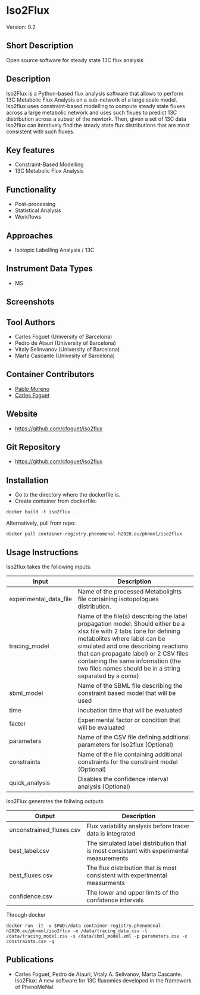# Iso2Flux
Version: 0.2

## Short Description

Open source software for steady state 13C flux analysis

## Description

Iso2Flux is a Python-based flux analysis software that allows to perform 13C Metabolic Flux Analysis on a sub-network of a large scale model. Iso2flux uses constraint-based modelling to compute steady state fluxes across a large metabolic network and uses such flxues to predict 13C distribution across a subser of the newtork. Then, given a set of 13C data Iso2flux can iteratively find the steady state flux distributions that are most consistent with such fluxes. 

## Key features

- Constraint-Based Modelling
- 13C Metabolic Flux Analysis

## Functionality

- Post-processing
- Statistical Analysis
- Workflows 

## Approaches

- Isotopic Labelling Analysis / 13C

## Instrument Data Types

- MS

## Screenshots


## Tool Authors

- Carles Foguet (University of Barcelona)
- Pedro de Atauri (University of Barcelona)
- Vitaly Selinvanov (University of Barcelona)
- Marta Cascante (Univesity of Barcelona)

## Container Contributors

- [Pablo Moreno](https://github.com/pcm32) 
- [Carles Foguet](https://github.com/cfoguet) 


## Website

- https://github.com/cfoguet/iso2flux


## Git Repository

- https://github.com/cfoguet/iso2flux

## Installation

- Go to the directory where the dockerfile is.
- Create container from dockerfile:

```
docker build -t iso2flux .
```

Alternatively, pull from repo:

```
docker pull container-registry.phenomenal-h2020.eu/phnmnl/iso2flux
```


## Usage Instructions
Iso2flux takes the following inputs:

| Input | Description |
|-------|-------------|
| experimental_data_file | Name of the processed Metabolights file containing isotopologues distribution. |
| tracing_model | Name of the file(s) describing the label propagation model. Should either be a xlsx file with 2 tabs (one for defining metabolites where label can be simulated and one describing reactions that can propagate label) or 2 CSV files containing the same information (the two files names should be in a string separated by a coma) |
| sbml_model | Name of the SBML file describing the constraint based model that will be used |
| time | Incubation time that will be evaluated |
| factor | Experimental factor or condition that will be evaluated |
| parameters | Name of the CSV file defining additional parameters for Iso2flux (Optional) |
| constraints | Name of the file containing additional constraints for the constraint model (Optional) |
| quick_analysis | Disables the confidence interval analysis (Optional) |


Iso2Flux generates the follwing outputs:

| Output | Description |
|--------|-------------|
| unconstrained_fluxes.csv | Flux variability analysis before tracer data is integrated |
| best_label.csv | The simulated label distribution that is most consistent with experimental measurements |
| best_fluxes.csv | The flux distribution that is most consistent with experimental measurments |
| confidence.csv | The lower and upper limits of the confidence intervals |

Through docker

```
docker run -it -v $PWD:/data container-registry.phenomenal-h2020.eu/phnmnl/iso2flux -e /data/tracing_data.csv -l /data/tracing_model.csv -s /data/sbml_model.xml -p parameters.csv -c constraints.csv -q 
```


## Publications
- Carles Foguet, Pedro de Atauri, Vitaly A. Selivanov, Marta Cascante. Iso2Flux: A new software for 13C fluxomics developed in the framework of PhenoMeNal
